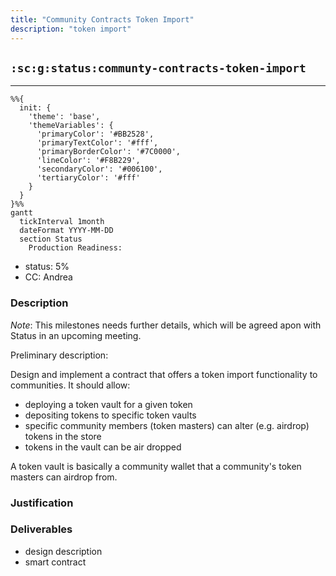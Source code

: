 ```yaml
---
title: "Community Contracts Token Import"
description: "token import"
---
```

## `:sc:g:status:communty-contracts-token-import`
---

```mermaid
%%{ 
  init: { 
    'theme': 'base', 
    'themeVariables': { 
      'primaryColor': '#BB2528', 
      'primaryTextColor': '#fff', 
      'primaryBorderColor': '#7C0000', 
      'lineColor': '#F8B229', 
      'secondaryColor': '#006100', 
      'tertiaryColor': '#fff' 
    } 
  } 
}%%
gantt
  tickInterval 1month
  dateFormat YYYY-MM-DD 
  section Status
    Production Readiness:
```

- status: 5%
- CC: Andrea

### Description

*Note*: This milestones needs further details, which will be agreed apon with Status in an upcoming meeting.

Preliminary description:

Design and implement a contract that offers a  token import functionality to communities.
It should allow:
- deploying a token vault for a given token
- depositing tokens to specific token vaults
- specific community members (token masters) can alter (e.g. airdrop) tokens in the store
- tokens in the vault can be air dropped

A token vault is basically a community wallet that a community's token masters can airdrop from.

### Justification


### Deliverables

* design description
* smart contract



